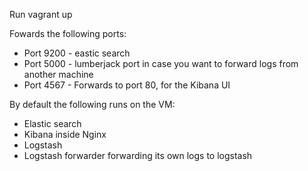 Run vagrant up

Fowards the following ports:
* Port 9200 - eastic search
* Port 5000 - lumberjack port in case you want to forward logs from another machine
* Port 4567 - Forwards to port 80, for the Kibana UI


By default the following runs on the VM:
* Elastic search
* Kibana inside Nginx
* Logstash
* Logstash forwarder forwarding its own logs to logstash
